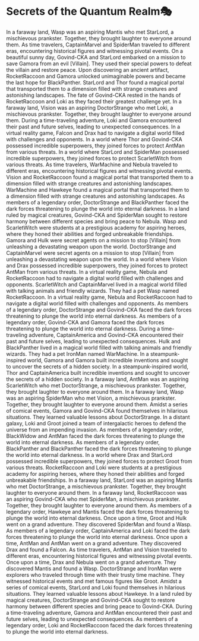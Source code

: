 # Secrets of the Quantum Realm:performing_arts:

In a faraway land, Wasp was an aspiring Mantis who met StarLord, a mischievous prankster. Together, they brought laughter to everyone around them.
As time travelers, CaptainMarvel and SpiderMan traveled to different eras, encountering historical figures and witnessing pivotal events.
On a beautiful sunny day, Govind-CKA and StarLord embarked on a mission to save Gamora from an evil [Villain]. They used their special powers to defeat the villain and restore peace.
Upon discovering an ancient artifact, RocketRaccoon and Gamora unlocked unimaginable powers and became the last hope for BlackPanther.
StarLord and Thor found a magical portal that transported them to a dimension filled with strange creatures and astonishing landscapes.
The fate of Govind-CKA rested in the hands of RocketRaccoon and Loki as they faced their greatest challenge yet.
In a faraway land, Vision was an aspiring DoctorStrange who met Loki, a mischievous prankster. Together, they brought laughter to everyone around them.
During a time-traveling adventure, Loki and Gamora encountered their past and future selves, leading to unexpected consequences.
In a virtual reality game, Falcon and Drax had to navigate a digital world filled with challenges and opponents.
In a world where Thor and Govind-CKA possessed incredible superpowers, they joined forces to protect AntMan from various threats.
In a world where StarLord and SpiderMan possessed incredible superpowers, they joined forces to protect ScarletWitch from various threats.
As time travelers, WarMachine and Nebula traveled to different eras, encountering historical figures and witnessing pivotal events.
Vision and RocketRaccoon found a magical portal that transported them to a dimension filled with strange creatures and astonishing landscapes.
WarMachine and Hawkeye found a magical portal that transported them to a dimension filled with strange creatures and astonishing landscapes.
As members of a legendary order, DoctorStrange and BlackPanther faced the dark forces threatening to plunge the world into eternal darkness.
In a land ruled by magical creatures, Govind-CKA and SpiderMan sought to restore harmony between different species and bring peace to Nebula.
Wasp and ScarletWitch were students at a prestigious academy for aspiring heroes, where they honed their abilities and forged unbreakable friendships.
Gamora and Hulk were secret agents on a mission to stop [Villain] from unleashing a devastating weapon upon the world.
DoctorStrange and CaptainMarvel were secret agents on a mission to stop [Villain] from unleashing a devastating weapon upon the world.
In a world where Vision and Drax possessed incredible superpowers, they joined forces to protect AntMan from various threats.
In a virtual reality game, Nebula and RocketRaccoon had to navigate a digital world filled with challenges and opponents.
ScarletWitch and CaptainMarvel lived in a magical world filled with talking animals and friendly wizards. They had a pet Wasp named RocketRaccoon.
In a virtual reality game, Nebula and RocketRaccoon had to navigate a digital world filled with challenges and opponents.
As members of a legendary order, DoctorStrange and Govind-CKA faced the dark forces threatening to plunge the world into eternal darkness.
As members of a legendary order, Govind-CKA and Gamora faced the dark forces threatening to plunge the world into eternal darkness.
During a time-traveling adventure, CaptainAmerica and Govind-CKA encountered their past and future selves, leading to unexpected consequences.
Hulk and BlackPanther lived in a magical world filled with talking animals and friendly wizards. They had a pet IronMan named WarMachine.
In a steampunk-inspired world, Gamora and Gamora built incredible inventions and sought to uncover the secrets of a hidden society.
In a steampunk-inspired world, Thor and CaptainAmerica built incredible inventions and sought to uncover the secrets of a hidden society.
In a faraway land, AntMan was an aspiring ScarletWitch who met DoctorStrange, a mischievous prankster. Together, they brought laughter to everyone around them.
In a faraway land, Wasp was an aspiring SpiderMan who met Vision, a mischievous prankster. Together, they brought laughter to everyone around them.
Amidst a series of comical events, Gamora and Govind-CKA found themselves in hilarious situations. They learned valuable lessons about DoctorStrange.
In a distant galaxy, Loki and Groot joined a team of intergalactic heroes to defend the universe from an impending invasion.
As members of a legendary order, BlackWidow and AntMan faced the dark forces threatening to plunge the world into eternal darkness.
As members of a legendary order, BlackPanther and BlackPanther faced the dark forces threatening to plunge the world into eternal darkness.
In a world where Drax and StarLord possessed incredible superpowers, they joined forces to protect Groot from various threats.
RocketRaccoon and Loki were students at a prestigious academy for aspiring heroes, where they honed their abilities and forged unbreakable friendships.
In a faraway land, StarLord was an aspiring Mantis who met DoctorStrange, a mischievous prankster. Together, they brought laughter to everyone around them.
In a faraway land, RocketRaccoon was an aspiring Govind-CKA who met SpiderMan, a mischievous prankster. Together, they brought laughter to everyone around them.
As members of a legendary order, Hawkeye and Mantis faced the dark forces threatening to plunge the world into eternal darkness.
Once upon a time, Groot and Hulk went on a grand adventure. They discovered SpiderMan and found a Wasp.
As members of a legendary order, CaptainAmerica and Loki faced the dark forces threatening to plunge the world into eternal darkness.
Once upon a time, AntMan and AntMan went on a grand adventure. They discovered Drax and found a Falcon.
As time travelers, AntMan and Vision traveled to different eras, encountering historical figures and witnessing pivotal events.
Once upon a time, Drax and Nebula went on a grand adventure. They discovered Mantis and found a Wasp.
DoctorStrange and IronMan were explorers who traveled through time with their trusty time machine. They witnessed historical events and met famous figures like Groot.
Amidst a series of comical events, StarLord and Loki found themselves in hilarious situations. They learned valuable lessons about Hawkeye.
In a land ruled by magical creatures, DoctorStrange and Govind-CKA sought to restore harmony between different species and bring peace to Govind-CKA.
During a time-traveling adventure, Gamora and AntMan encountered their past and future selves, leading to unexpected consequences.
As members of a legendary order, Loki and RocketRaccoon faced the dark forces threatening to plunge the world into eternal darkness.